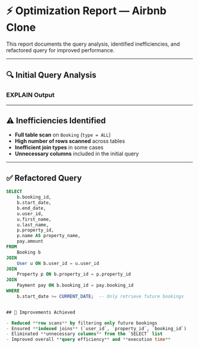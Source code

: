 # ⚡ Optimization Report — Airbnb Clone

This report documents the query analysis, identified inefficiencies, and refactored query for improved performance.

---

## 🔍 Initial Query Analysis

### EXPLAIN Output



---

## ⚠️ Inefficiencies Identified
- **Full table scan** on `Booking` (`type = ALL`)  
- **High number of rows scanned** across tables  
- **Inefficient join types** in some cases  
- **Unnecessary columns** included in the initial query  

---

## ✅ Refactored Query

```sql
SELECT 
    b.booking_id,
    b.start_date,
    b.end_date,
    u.user_id,
    u.first_name,
    u.last_name,
    p.property_id,
    p.name AS property_name,
    pay.amount
FROM 
    Booking b
JOIN 
    User u ON b.user_id = u.user_id
JOIN 
    Property p ON b.property_id = p.property_id
JOIN 
    Payment pay ON b.booking_id = pay.booking_id
WHERE 
    b.start_date >= CURRENT_DATE;  -- Only retrieve future bookings


## 🚀 Improvements Achieved

- Reduced **row scans** by filtering only future bookings  
- Ensured **indexed joins** (`user_id`, `property_id`, `booking_id`)  
- Eliminated **unnecessary columns** from the `SELECT` list  
- Improved overall **query efficiency** and **execution time**  
